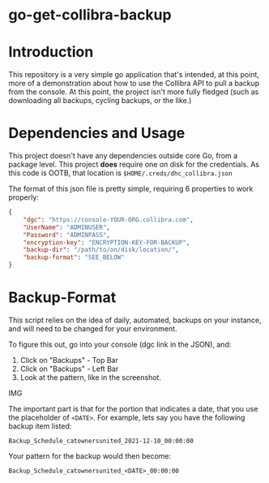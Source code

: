 # go-get-collibra-backup

# Introduction

This repository is a very simple go application that's intended, at this point, more of a demonstration about how to 
use the Collibra API to pull a backup from the console.  At this point, the project isn't more fully fledged (such as
downloading all backups, cycling backups, or the like.)

# Dependencies and Usage

This project doesn't have any dependencies outside core Go, from a package level.  This project **does** require one 
on disk for the credentials.  As this code is OOTB, that location is `$HOME/.creds/dhc_collibra.json`

The format of this json file is pretty simple, requiring 6 properties to work properly:

```json
{
	"dgc": "https://console-YOUR-ORG.collibra.com",
	"UserName": "ADMINUSER",
	"Password": "ADMINPASS",
	"encryption-key": "ENCRYPTION-KEY-FOR-BACKUP",
	"backup-dir": "/path/to/on/disk/location/",
	"backup-format": "SEE_BELOW"
}
```
# Backup-Format

This script relies on the idea of daily, automated, backups on your instance, and will need to be changed for your environment.

To figure this out, go into your console (dgc link in the JSON), and:
1. Click on "Backups" - Top Bar
2. Click on "Backups" - Left Bar
3. Look at the pattern, like in the screenshot.

IMG

The important part is that for the portion that indicates a date, that you use the placeholder of `<DATE>`.  For example,
lets say you have the following backup item listed:

`Backup_Schedule_catownersunited_2021-12-10_00:00:00`

Your pattern for the backup would then become:

`Backup_Schedule_catownersunited_<DATE>_00:00:00`